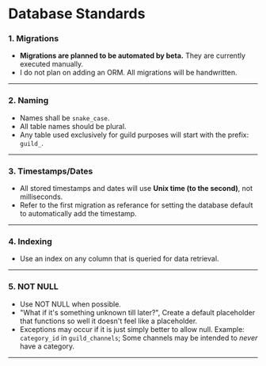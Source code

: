 # Database Standards

### 1. Migrations

- **Migrations are planned to be automated by beta.** They are currently executed manually.
- I do not plan on adding an ORM. All migrations will be handwritten.

---

### 2. Naming

- Names shall be `snake_case`.
- All table names should be plural.
- Any table used exclusively for guild purposes will start with the prefix: `guild_`.

---

### 3. Timestamps/Dates

- All stored timestamps and dates will use **Unix time (to the second)**, not milliseconds.
- Refer to the first migration as referance for setting the database default to automatically add the timestamp.

---

### 4. Indexing

- Use an index on any column that is queried for data retrieval.

---

### 5. NOT NULL

- Use NOT NULL when possible.
- "What if it's something unknown till later?", Create a default placeholder that functions so well it doesn't feel like a placeholder.
- Exceptions may occur if it is just simply better to allow null. Example: `category_id` in `guild_channels`; Some channels may be intended to _never_ have a category.

---
